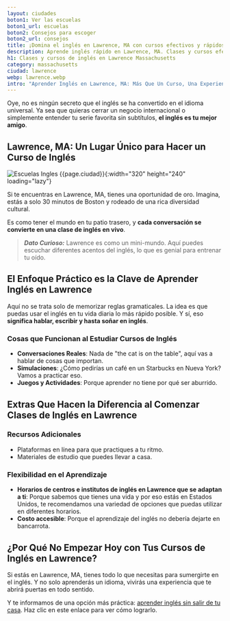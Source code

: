 ```yaml
---
layout: ciudades
boton1: Ver las escuelas
boton1_url: escuelas
boton2: Consejos para escoger
boton2_url: consejos
title: ¡Domina el inglés en Lawrence, MA con cursos efectivos y rápidos!
description: Aprende inglés rápido en Lawrence, MA. Clases y cursos efectivos con profesores nativos. ¡Ahora sí a estudiar inglés!
h1: Clases y cursos de inglés en Lawrence Massachusetts
category: massachusetts
ciudad: lawrence
webp: lawrence.webp
intro: "Aprender Inglés en Lawrence, MA: Más Que Un Curso, Una Experiencia"
---
```

Oye, no es ningún secreto que el inglés se ha convertido en el idioma universal. Ya sea que quieras cerrar un negocio internacional o simplemente entender tu serie favorita sin subtítulos, **el inglés es tu mejor amigo**.

## Lawrence, MA: Un Lugar Único para Hacer un Curso de Inglés

![Escuelas Ingles {{page.ciudad}}]({{site.baseurl}}/img/{{page.webp}} "Clases inglés {{page.ciudad|capitalize}}"){:width="320" height="240" loading="lazy"}

Si te encuentras en Lawrence, MA, tienes una oportunidad de oro. Imagina, estás a solo 30 minutos de Boston y rodeado de una rica diversidad cultural.

Es como tener el mundo en tu patio trasero, y **cada conversación se convierte en una clase de inglés en vivo**.

> **_Dato Curioso:_** Lawrence es como un mini-mundo. Aquí puedes escuchar diferentes acentos del inglés, lo que es genial para entrenar tu oído.

## El Enfoque Práctico es la Clave de Aprender Inglés en Lawrence

Aquí no se trata solo de memorizar reglas gramaticales. La idea es que puedas usar el inglés en tu vida diaria lo más rápido posible. Y sí, eso **significa hablar, escribir y hasta soñar en inglés**.

### Cosas que Funcionan al Estudiar Cursos de Inglés

- **Conversaciones Reales**: Nada de "the cat is on the table", aquí vas a hablar de cosas que importan.
- **Simulaciones**: ¿Cómo pedirías un café en un Starbucks en Nueva York? Vamos a practicar eso.
- **Juegos y Actividades**: Porque aprender no tiene por qué ser aburrido.

## Extras Que Hacen la Diferencia al Comenzar Clases de Inglés en Lawrence

### Recursos Adicionales

- Plataformas en línea para que practiques a tu ritmo.
- Materiales de estudio que puedes llevar a casa.

### Flexibilidad en el Aprendizaje

- **Horarios de centros e institutos de inglés en Lawrence que se adaptan a ti**: Porque sabemos que tienes una vida y por eso estás en Estados Unidos, te recomendamos una variedad de opciones que puedas utilizar en diferentes horarios.
- **Costo accesible**: Porque el aprendizaje del inglés no debería dejarte en bancarrota.

## ¿Por Qué No Empezar Hoy con Tus Cursos de Inglés en Lawrence?

Si estás en Lawrence, MA, tienes todo lo que necesitas para sumergirte en el inglés. Y no solo aprenderás un idioma, vivirás una experiencia que te abrirá puertas en todo sentido.

Y te informamos de una opción más práctica: [aprender inglés sin salir de tu casa]({{'clases-en-linea'|relative_url}}). Haz clic en este enlace para ver cómo lograrlo.
